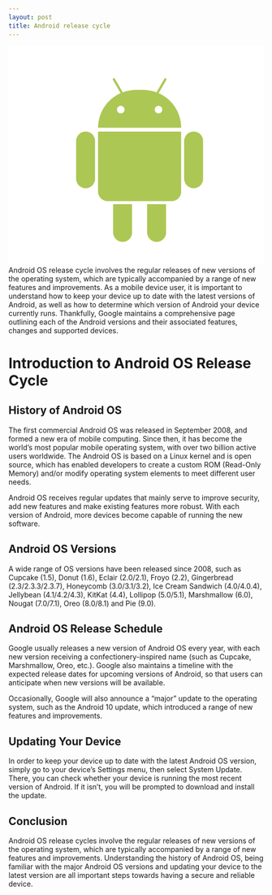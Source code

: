 ```yaml
---
layout: post
title: Android release cycle
---
```

<div class="row">
    <div class="col-sm-2">
        <img src="/images/android-logo.png" alt="android logo"/>
    </div>
    <div class="col-sm-10">
        Android OS release cycle involves the regular releases of new versions of the operating system, which are typically accompanied by a range of new features and improvements. As a mobile device user, it is important to understand how to keep your device up to date with the latest versions of Android, as well as how to determine which version of Android your device currently runs. Thankfully, Google maintains a comprehensive page outlining each of the Android versions and their associated features, changes and supported devices.
    </div>
</div>

# Introduction to Android OS Release Cycle

## History of Android OS

The first commercial Android OS was released in September 2008, and formed a new era of mobile computing. Since then, it has become the world’s most popular mobile operating system, with over two billion active users worldwide. The Android OS is based on a Linux kernel and is open source, which has enabled developers to create a custom ROM (Read-Only Memory) and/or modify operating system elements to meet different user needs.

Android OS receives regular updates that mainly serve to improve security, add new features and make existing features more robust. With each version of Android, more devices become capable of running the new software.

## Android OS Versions

A wide range of OS versions have been released since 2008, such as Cupcake (1.5), Donut (1.6), Eclair (2.0/2.1), Froyo (2.2), Gingerbread (2.3/2.3.3/2.3.7), Honeycomb (3.0/3.1/3.2), Ice Cream Sandwich (4.0/4.0.4), Jellybean (4.1/4.2/4.3), KitKat (4.4), Lollipop (5.0/5.1), Marshmallow (6.0), Nougat (7.0/7.1), Oreo (8.0/8.1) and Pie (9.0).

## Android OS Release Schedule

Google usually releases a new version of Android OS every year, with each new version receiving a confectionery-inspired name (such as Cupcake, Marshmallow, Oreo, etc.). Google also maintains a timeline with the expected release dates for upcoming versions of Android, so that users can anticipate when new versions will be available.

Occasionally, Google will also announce a “major” update to the operating system, such as the Android 10 update, which introduced a range of new features and improvements.

## Updating Your Device

In order to keep your device up to date with the latest Android OS version, simply go to your device’s Settings menu, then select System Update. There, you can check whether your device is running the most recent version of Android. If it isn’t, you will be prompted to download and install the update.

## Conclusion

Android OS release cycles involve the regular releases of new versions of the operating system, which are typically accompanied by a range of new features and improvements. Understanding the history of Android OS, being familiar with the major Android OS versions and updating your device to the latest version are all important steps towards having a secure and reliable device.
